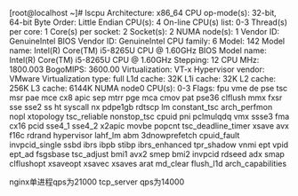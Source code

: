 [root@localhost ~]# lscpu
Architecture:        x86_64
CPU op-mode(s):      32-bit, 64-bit
Byte Order:          Little Endian
CPU(s):              4
On-line CPU(s) list: 0-3
Thread(s) per core:  1
Core(s) per socket:  2
Socket(s):           2
NUMA node(s):        1
Vendor ID:           GenuineIntel
BIOS Vendor ID:      GenuineIntel
CPU family:          6
Model:               142
Model name:          Intel(R) Core(TM) i5-8265U CPU @ 1.60GHz
BIOS Model name:     Intel(R) Core(TM) i5-8265U CPU @ 1.60GHz
Stepping:            12
CPU MHz:             1800.003
BogoMIPS:            3600.00
Virtualization:      VT-x
Hypervisor vendor:   VMware
Virtualization type: full
L1d cache:           32K
L1i cache:           32K
L2 cache:            256K
L3 cache:            6144K
NUMA node0 CPU(s):   0-3
Flags:               fpu vme de pse tsc msr pae mce cx8 apic sep mtrr pge mca cmov pat pse36 clflush mmx fxsr sse sse2 ss ht syscall nx pdpe1gb rdtscp lm constant_tsc arch_perfmon nopl xtopology tsc_reliable nonstop_tsc cpuid pni pclmulqdq vmx ssse3 fma cx16 pcid sse4_1 sse4_2 x2apic movbe popcnt tsc_deadline_timer xsave avx f16c rdrand hypervisor lahf_lm abm 3dnowprefetch cpuid_fault invpcid_single ssbd ibrs ibpb stibp ibrs_enhanced tpr_shadow vnmi ept vpid ept_ad fsgsbase tsc_adjust bmi1 avx2 smep bmi2 invpcid rdseed adx smap clflushopt xsaveopt xsavec xsaves arat md_clear flush_l1d arch_capabilities


nginx单进程qps为21000
tcp_server qps为14000

